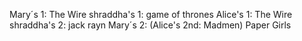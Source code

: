 Mary´s 1: The Wire
shraddha's 1: game of thrones
Alice's 1: The Wire
shraddha's 2: jack rayn
Mary´s 2: (Alice's 2nd: Madmen) Paper Girls 


